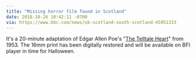 ```yaml
---
title: "Missing horror film found in Scotland"
date: 2018-10-26 10:42:11 -0700
via: https://www.bbc.com/news/uk-scotland-south-scotland-45951333
---
```


It's a 20-minute adaptation of Edgar Allen Poe's "[The Telltale Heart](https://www.bbc.com/news/uk-scotland-south-scotland-45951333)" from 1953. The 16mm print has been digitally restored and will be available on BFI player in time for Halloween.
